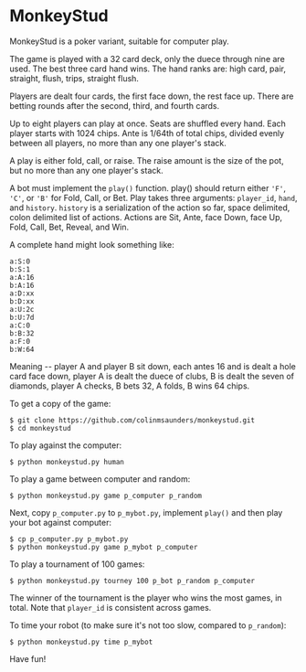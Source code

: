 MonkeyStud
==========

MonkeyStud is a poker variant, suitable for computer play.

The game is played with a 32 card deck, only the duece through
nine are used. The best three card hand wins. The hand ranks are:
high card, pair, straight, flush, trips, straight flush.

Players are dealt four cards, the first face down, the rest face up.
There are betting rounds after the second, third, and fourth cards.

Up to eight players can play at once. Seats are shuffled every hand. 
Each player starts with 1024 chips. Ante is 1/64th of total chips, divided 
evenly between all players, no more than any one player's stack.

A play is either fold, call, or raise. The raise amount is the size of
the pot, but no more than any one player's stack.

A bot must implement the `play()` function. play() should return either
`'F'`, `'C'`, or `'B'` for Fold, Call, or Bet. Play takes three
arguments: `player_id`, `hand`, and `history`. `history` is a serialization
of the action so far, space delimited, colon delimited list of actions.
Actions are Sit, Ante, face Down, face Up, Fold, Call, Bet, Reveal, and
Win. 

A complete hand might look something like:

    a:S:0 
    b:S:1 
    a:A:16 
    b:A:16 
    a:D:xx 
    b:D:xx 
    a:U:2c 
    b:U:7d 
    a:C:0 
    b:B:32 
    a:F:0 
    b:W:64

Meaning -- player A and player B sit down, each antes 16 and is dealt a 
hole card face down, player A is dealt the duece of clubs, B is dealt the 
seven of diamonds, player A checks, B bets 32, A folds, B wins 64 chips.

To get a copy of the game:

    $ git clone https://github.com/colinmsaunders/monkeystud.git
    $ cd monkeystud

To play against the computer:

    $ python monkeystud.py human

To play a game between computer and random:

    $ python monkeystud.py game p_computer p_random

Next, copy `p_computer.py` to `p_mybot.py`, implement `play()` and
then play your bot against computer:

    $ cp p_computer.py p_mybot.py
    $ python monkeystud.py game p_mybot p_computer

To play a tournament of 100 games:

    $ python monkeystud.py tourney 100 p_bot p_random p_computer

The winner of the tournament is the player who wins the most games,
in total. Note that `player_id` is consistent across games.

To time your robot (to make sure it's not too slow, compared to `p_random`):

    $ python monkeystud.py time p_mybot

Have fun!

